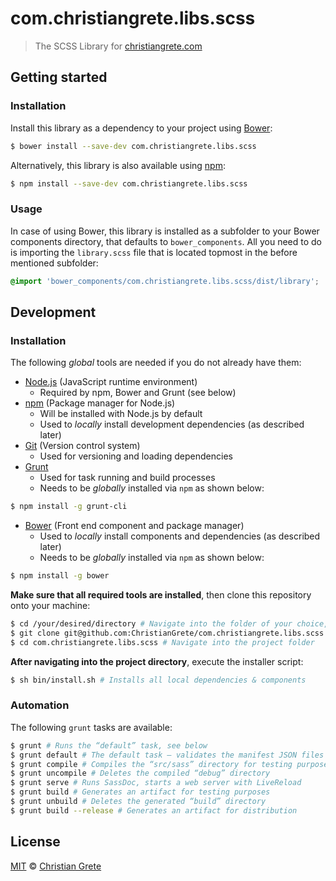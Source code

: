 # com.christiangrete.libs.scss

> The SCSS Library for [christiangrete.com](https://christiangrete.com)


## Getting started

### Installation
Install this library as a dependency to your project using [Bower](http://bower.io):
```sh
$ bower install --save-dev com.christiangrete.libs.scss
```
Alternatively, this library is also available using [npm](https://www.npmjs.org):
```sh
$ npm install --save-dev com.christiangrete.libs.scss
```

### Usage
In case of using Bower, this library is installed as a subfolder to your Bower components directory, that defaults to `bower_components`. All you need to do is importing the `library.scss` file that is located topmost in the before mentioned subfolder:
```css
@import 'bower_components/com.christiangrete.libs.scss/dist/library';
```


## Development

### Installation
The following _global_ tools are needed if you do not already have them:
- [Node.js](http://nodejs.org/download) (JavaScript runtime environment)
    - Required by npm, Bower and Grunt (see below)
- [npm](https://www.npmjs.org) (Package manager for Node.js)
    - Will be installed with Node.js by default
    - Used to _locally_ install development dependencies (as described later)
- [Git](http://git-scm.com/download) (Version control system)
    - Used for versioning and loading dependencies
- [Grunt](http://gruntjs.com/getting-started)
    - Used for task running and build processes
    - Needs to be _globally_ installed via `npm` as shown below:
```sh
$ npm install -g grunt-cli
```
- [Bower](http://bower.io/#install-bower) (Front end component and package manager)
    - Used to _locally_ install components and dependencies (as described later)
    - Needs to be _globally_ installed via `npm` as shown below:
```sh
$ npm install -g bower
```

__Make sure that all required tools are installed__, then clone this repository onto your machine:
```sh
$ cd /your/desired/directory # Navigate into the folder of your choice, then:
$ git clone git@github.com:ChristianGrete/com.christiangrete.libs.scss.git
$ cd com.christiangrete.libs.scss # Navigate into the project folder
```

__After navigating into the project directory__, execute the installer script:
```sh
$ sh bin/install.sh # Installs all local dependencies & components
```

### Automation
The following `grunt` tasks are available:
```sh
$ grunt # Runs the “default” task, see below
$ grunt default # The default task — validates the manifest JSON files
$ grunt compile # Compiles the “src/sass” directory for testing purposes
$ grunt uncompile # Deletes the compiled “debug” directory
$ grunt serve # Runs SassDoc, starts a web server with LiveReload
$ grunt build # Generates an artifact for testing purposes
$ grunt unbuild # Deletes the generated “build” directory
$ grunt build --release # Generates an artifact for distribution
```


## License

[MIT](http://opensource.org/licenses/MIT) © [Christian Grete](https://christiangrete.com)